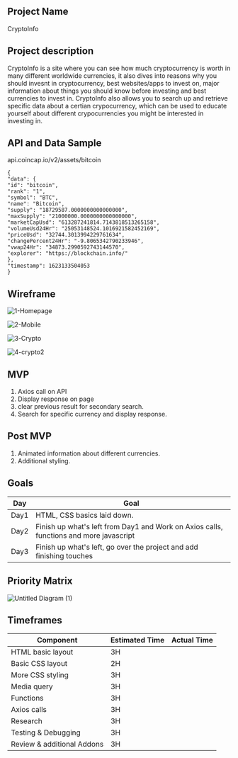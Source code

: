 ## Project Name

CryptoInfo

## Project description

CryptoInfo is a site where you can see how much cryptocurrency is worth in many different worldwide currencies, it also dives into reasons why you should invesnt in cryptocurrency, best websites/apps to invest on, major information about things you should know before investing and best currencies to invest in. CryptoInfo also allows you to search up and retrieve specific data about a certian crypocurrency, which can be used to educate yourself about different crypocurrencies you might be interested in investing in.

## API and Data Sample

api.coincap.io/v2/assets/bitcoin

```
{
"data": {
"id": "bitcoin",
"rank": "1",
"symbol": "BTC",
"name": "Bitcoin",
"supply": "18729587.0000000000000000",
"maxSupply": "21000000.0000000000000000",
"marketCapUsd": "613287241814.7143818513265158",
"volumeUsd24Hr": "25053148524.1016921582452169",
"priceUsd": "32744.3013994229761634",
"changePercent24Hr": "-9.8065342790233946",
"vwap24Hr": "34873.2990592743144570",
"explorer": "https://blockchain.info/"
},
"timestamp": 1623133504053
}
```
## Wireframe

![1-Homepage](https://user-images.githubusercontent.com/84308658/121243522-cbbab980-c86b-11eb-8707-761e304a6437.png)

![2-Mobile](https://user-images.githubusercontent.com/84308658/121243720-0cb2ce00-c86c-11eb-8767-55579f7119db.png)

![3-Crypto](https://user-images.githubusercontent.com/84308658/121244127-85b22580-c86c-11eb-9ad3-d439b288e1d3.png)

![4-crypto2](https://user-images.githubusercontent.com/84308658/121244307-b4300080-c86c-11eb-8d97-5e7bae9c7923.png)

## MVP

1. Axios call on API
2. Display response on page
3. clear previous result for secondary search.
4. Search for specific currency and display response.

## Post MVP
1. Animated information about different currencies.
2. Additional styling.

## Goals
|Day | Goal
|----|----------------------------|  
|Day1| HTML, CSS basics laid down.|
|Day2| Finish up what's left from Day1 and Work on Axios calls, functions and more javascript|
|Day3| Finish up what's left, go over the project and add finishing touches|

## Priority Matrix

![Untitled Diagram (1)](https://user-images.githubusercontent.com/84308658/121141125-a052b300-c808-11eb-8e5a-ee878b1dc78b.png)

## Timeframes

|Component|Estimated Time| Actual Time |
|---------|----|------|
|HTML basic layout | 3H | |
|Basic CSS layout | 2H | |
|More CSS styling | 3H | |
|Media query | 3H | |
|Functions | 3H | |
|Axios calls | 3H | |
|Research | 3H | |
|Testing & Debugging | 3H | |
|Review & additional Addons | 3H | |